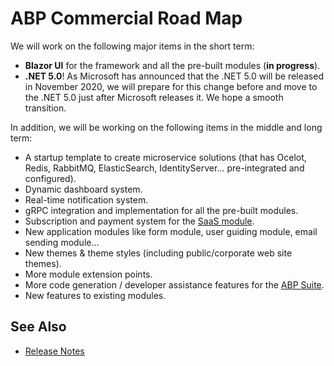 # ABP Commercial Road Map

We will work on the following major items in the short term:

* **Blazor UI** for the framework and all the pre-built modules (**in progress**).
* **.NET 5.0**! As Microsoft has announced that the .NET 5.0 will be released in November 2020, we will prepare for this change before and move to the .NET 5.0 just after Microsoft releases it. We hope a smooth transition.

In addition, we will be working on the following items in the middle and long term:

* A startup template to create microservice solutions (that has Ocelot, Redis, RabbitMQ, ElasticSearch, IdentityServer... pre-integrated and configured).
* Dynamic dashboard system.
* Real-time notification system.
* gRPC integration and implementation for all the pre-built modules.
* Subscription and payment system for the [SaaS module](https://commercial.abp.io/modules/Volo.Saas).
* New application modules like form module, user guiding module, email sending module...
* New themes & theme styles (including public/corporate web site themes).
* More module extension points.
* More code generation / developer assistance features for the [ABP Suite](https://commercial.abp.io/tools/suite).
* New features to existing modules.

## See Also

* [Release Notes](release-notes.md)